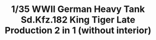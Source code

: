 ---
title: "1/35 WWII German Heavy Tank Sd.Kfz.182 King Tiger  Late Production 2 in 1 (without interior)"
price: "TBA" 
desc: "Maketa"
img_path: "/assets/img/TAKO2130.jpg"
brand: "N/A"
available: false
special_offer: false
new: false
soon: false
cat: "010000"
subcat: "013100"
subsubcat: "N/A"
sifra: "TAKO2130"
---